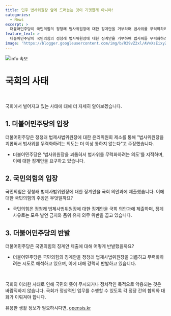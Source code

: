 ```yaml
---
title: 민주 법사위원장 앞에 드러눕는 것이 기껏한게 아니야!
categories:
  - News
excerpt: >
  더불어민주당이 국민의힘의 정청래 법사위원장에 대한 징계안을 거부하며 법사위를 무력화하려는 의도를 비판했다. 민주당은 국회의원 윤리규범을 위반한 행동으로 징계를 요구하고, 국민의힘은 이를 반박하며 법사위의 질서를 파괴하고 비난하고 있음. 두 정당 간의 갈등은 확산되고 있으며, 국민들은 국회의 질서를 지키고 회복시키기 위한 노력에 관심을 가지고 있어야 함.
feature_text: >
  더불어민주당이 국민의힘의 정청래 법사위원장에 대한 징계안을 거부하며 법사위를 무력화하려는 의도를 비판했다. 민주당은 국회의원 윤리규범을 위반한 행동으로 징계를 요구하고, 국민의힘은 이를 반박하며 법사위의 질서를 파괴하고 비난하고 있음. 두 정당 간의 갈등은 확산되고 있으며, 국민들은 국회의 질서를 지키고 회복시키기 위한 노력에 관심을 가지고 있어야 함.
image: 'https://blogger.googleusercontent.com/img/b/R29vZ2xl/AVvXsEixyZcFfHzMRdzZMjFBmAUKJYCLCGyLL1o632UiGVXcaFdKo_bkvkuCioo0uUKlGfBVcT3P84aROyZIXSBEx3Aw5nCQ3pTgDom1WDC4m8eifvWiAmWEEVb4x6G_l8C0QH225ldMjyaFvpxGEBGNO37VmDTDMHGhJPq73UglMfDca1-0aw/s1600/blogspot.png'
---
```


<p><img src="https://blogger.googleusercontent.com/img/b/R29vZ2xl/AVvXsEixyZcFfHzMRdzZMjFBmAUKJYCLCGyLL1o632UiGVXcaFdKo_bkvkuCioo0uUKlGfBVcT3P84aROyZIXSBEx3Aw5nCQ3pTgDom1WDC4m8eifvWiAmWEEVb4x6G_l8C0QH225ldMjyaFvpxGEBGNO37VmDTDMHGhJPq73UglMfDca1-0aw/s1600/blogspot.png" alt="info 속보" /></p>

<h1 data-ke-size="size24"><b>국회의 사태</b></h1>

<p data-ke-size="size16">&nbsp;</p>

<p data-ke-size="size16">국회에서 벌어지고 있는 사태에 대해 더 자세히 알아보겠습니다.</p>

<h2 data-ke-size="size26">1. 더불어민주당의 입장</h2>

<p data-ke-size="size16">더불어민주당은 정청래 법제사법위원장에 대한 윤리위원회 제소를 통해 "법사위원장을 괴롭혀서 법사위를 무력화하려는 의도는 더 이상 통하지 않는다"고 주장했습니다.</p>

<ul>
<li>더불어민주당은 '법사위원장을 괴롭혀서 법사위를 무력화하려는 의도'를 지적하며, 이에 대한 징계안을 요구하고 있습니다.</li>
</ul>

<h2 data-ke-size="size26">2. 국민의힘의 입장</h2>

<p data-ke-size="size16">국민의힘은 정청래 법제사법위원장에 대한 징계안을 국회 의안과에 제출했습니다. 이에 대한 국민의힘의 주장은 무엇일까요?</p>

<ul>
<li>국민의힘은 정청래 법제사법위원장에 대한 징계안을 국회 의안과에 제출하며, 징계사유로는 모욕 발언 금지와 품위 유지 의무 위반을 꼽고 있습니다.</li>
</ul>

<h2 data-ke-size="size26">3. 더불어민주당의 반발</h2>

<p data-ke-size="size16">더불어민주당은 국민의힘의 징계안 제출에 대해 어떻게 반발했을까요?</p>

<ul>
<li>더불어민주당은 국민의힘의 징계안을 정청래 법제사법위원장을 괴롭히고 무력화하려는 시도로 해석하고 있으며, 이에 대해 강력히 반발하고 있습니다.</li>
</ul>

<p data-ke-size="size16">&nbsp;</p>

<p data-ke-size="size16">국회의 이러한 사태로 인해 국민의 뜻이 무시되거나 정치적인 목적으로 악용되는 것은 바람직하지 않습니다. 국회가 정상적인 업무를 수행할 수 있도록 각 정당 간의 합의와 대화가 이뤄져야 합니다.</p>
유용한 생활 정보가 필요하시다면, <a href="https://opensis.kr" rel="dofollow">opensis.kr</a>


